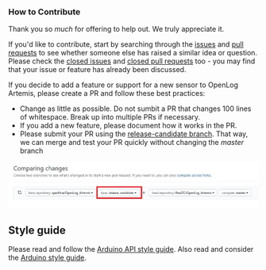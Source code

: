 ### How to Contribute

Thank you so *much* for offering to help out. We truly appreciate it.

If you'd like to contribute, start by searching through the [issues](https://github.com/sparkfun/OpenLog_Artemis/issues) and [pull requests](https://github.com/sparkfun/OpenLog_Artemis/pulls) to see whether someone else has raised a similar idea or question. Please check the [closed issues](https://github.com/sparkfun/OpenLog_Artemis/issues?q=is%3Aissue+is%3Aclosed)
and [closed pull requests](https://github.com/sparkfun/OpenLog_Artemis/pulls?q=is%3Apr+is%3Aclosed) too - you may find that your issue or feature has already been discussed.

If you decide to add a feature or support for a new sensor to OpenLog Artemis, please create a PR and follow these best practices:

* Change as little as possible. Do not sumbit a PR that changes 100 lines of whitespace. Break up into multiple PRs if necessary.
* If you add a new feature, please document how it works in the PR.
* Please submit your PR using the [release-candidate branch](https://github.com/sparkfun/OpenLog_Artemis/tree/release_candidate). That way, we can merge and test your PR quickly without changing the _master_ branch

![Contributing.JPG](./img/Contributing.JPG)

## Style guide

Please read and follow the [Arduino API style guide](https://www.arduino.cc/en/Reference/APIStyleGuide). Also read and consider the [Arduino style guide](https://www.arduino.cc/en/Reference/StyleGuide).
